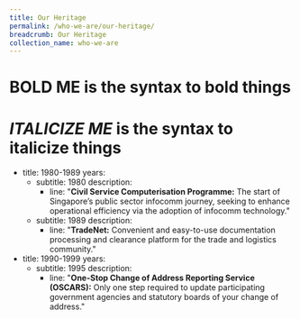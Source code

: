 ```yaml
---
title: Our Heritage
permalink: /who-we-are/our-heritage/
breadcrumb: Our Heritage
collection_name: who-we-are
---
```


<!-- Refer to _data/our-heritage.yml to edit Our Heritage content -->

# <b>BOLD ME</b> is the syntax to bold things
# <i>ITALICIZE ME</i> is the syntax to italicize things

- title: 1980-1989
  years:
    - subtitle: 1980
      description:
      - line: "<b>Civil Service Computerisation Programme:</b> The start of Singapore’s public sector infocomm journey, seeking to enhance operational efficiency via the adoption of infocomm technology."
    - subtitle: 1989
      description:
      - line: "<b>TradeNet:</b> Convenient and easy-to-use documentation processing and clearance platform for the trade and logistics community."
- title: 1990-1999
  years:
    - subtitle: 1995
      description:
        - line: "<b>One-Stop Change of Address Reporting Service (OSCARS):</b> Only one step required to update participating government agencies and statutory boards of your change of address."
